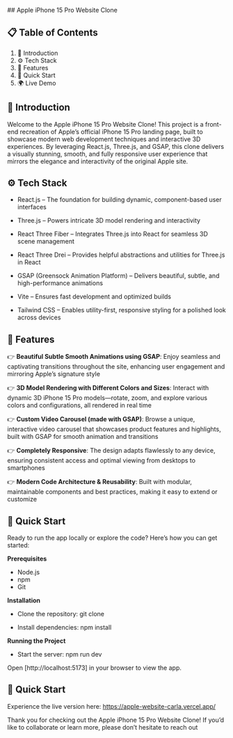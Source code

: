 
﻿## Apple iPhone 15 Pro Website Clone


## 📋 <a name="table">Table of Contents</a>

1. 🤖 Introduction
2. ⚙️ Tech Stack
3. 🔋 Features
4. 🤸 Quick Start
5. 🌍 Live Demo


## <a name="introduction">🤖 Introduction</a>

Welcome to the Apple iPhone 15 Pro Website Clone! This project is a front-end recreation of Apple’s official iPhone 15 Pro landing page, built to showcase modern web development techniques and interactive 3D experiences. By leveraging React.js, Three.js, and GSAP, this clone delivers a visually stunning, smooth, and fully responsive user experience that mirrors the elegance and interactivity of the original Apple site.

## <a name="tech-stack">⚙️ Tech Stack</a>

- React.js – The foundation for building dynamic, component-based user interfaces

- Three.js – Powers intricate 3D model rendering and interactivity

- React Three Fiber – Integrates Three.js into React for seamless 3D scene management

- React Three Drei – Provides helpful abstractions and utilities for Three.js in React
  
- GSAP (Greensock Animation Platform) – Delivers beautiful, subtle, and high-performance animations

- Vite – Ensures fast development and optimized builds

- Tailwind CSS – Enables utility-first, responsive styling for a polished look across devices


## <a name="features">🔋 Features</a>

👉 **Beautiful Subtle Smooth Animations using GSAP**: Enjoy seamless and captivating transitions throughout the site, enhancing user engagement and mirroring Apple’s signature style

👉 **3D Model Rendering with Different Colors and Sizes**: Interact with dynamic 3D iPhone 15 Pro models—rotate, zoom, and explore various colors and configurations, all rendered in real time

👉 **Custom Video Carousel (made with GSAP)**:  Browse a unique, interactive video carousel that showcases product features and highlights, built with GSAP for smooth animation and transitions

👉 **Completely Responsive**: The design adapts flawlessly to any device, ensuring consistent access and optimal viewing from desktops to smartphones

👉 **Modern Code Architecture & Reusability**: Built with modular, maintainable components and best practices, making it easy to extend or customize


## <a name="quick-start">🤸 Quick Start</a>

Ready to run the app locally or explore the code? Here’s how you can get started:

**Prerequisites**

- Node.js
- npm
- Git

**Installation**

- Clone the repository: 
    git clone <repository-url>

- Install dependencies:
    npm install

**Running the Project**

- Start the server:
   npm run dev

Open [http://localhost:5173] in your browser to view the app.


## <a name="live demo">🤸 Quick Start</a>
Experience the live version here:
https://apple-website-carla.vercel.app/

Thank you for checking out the Apple iPhone 15 Pro Website Clone! If you’d like to collaborate or learn more, please don’t hesitate to reach out


